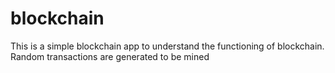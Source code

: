 # blockchain

This is a simple blockchain app to understand the functioning of blockchain.
Random transactions are generated to be mined